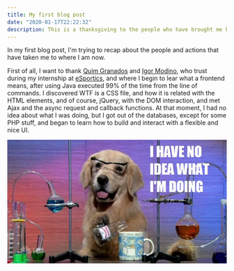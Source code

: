 ```yaml
---
title: My first blog post
date: "2020-01-17T22:22:32"
description: This is a thanksgiving to the people who have brought me here
---
```


In my first blog post, I'm trying to recap about the people and actions
that have taken me to where I am now.

First of all, I want to thank
[Quim Granados](https://www.linkedin.com/in/quimgranados/)
and [Igor Modino](https://www.linkedin.com/in/igor-modino-p%C3%A9rez-83426539/),
who trust during my internship at [eSportics](https://www.esportics.com/es/),
and where I begin to lear what a frontend means, after using Java executed 99%
of the time from the line of commands. I discovered WTF is a CSS file, and how it
is related with the HTML elements, and of course, jQuery, with the DOM interaction,
and met Ajax and the async request and callback functions. At that moment, I had
no idea about what I was doing, but I got out of the databases, except for some
PHP stuff, and began to learn how to build and interact with a flexible and nice UI.

!["I have no idea what I'm doing" meme](./dog-meme.png)
